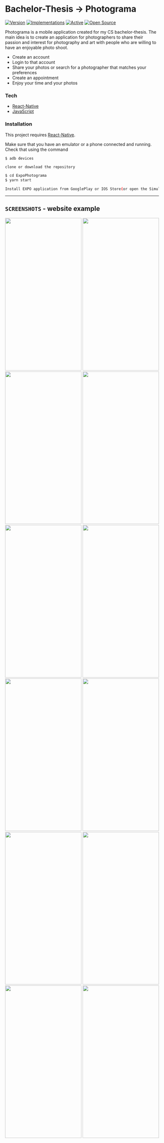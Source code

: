 # Bachelor-Thesis  ->  Photograma

[![Version](https://badge.fury.io/gh/tterb%2FHyde.svg)](https://badge.fury.io/gh/tterb%2FHyde) [![Implementations](https://img.shields.io/badge/%F0%9F%92%A1-implementations-8C8E93.svg?style=flat)](https://github.com/kentcdodds/all-contributors/blob/master/other/IMPLEMENTATIONS.md) [![Active](http://img.shields.io/badge/Status-Active-green.svg)](https://tterb.github.io)  [![Open Source](https://badges.frapsoft.com/os/v1/open-source.svg?v=103)](https://opensource.org/) 

Photograma is a mobile application created for my CS bachelor-thesis. The main idea is to create an application for photographers to share their passion and interest for photography and art with people who are willing to have an enjoyable photo shoot.

  - Create an account
  - Login to that account
  - Share your photos or search for a photographer that matches your preferences
  - Create an appointment
  - Enjoy your time and your photos
  
### Tech

* [React-Native](https://reactnative.dev/?source=post_page-----6e8a2396eea1----------------------) 
* [JavaScript](https://developer.mozilla.org/en-US/docs/Web/JavaScript)

### Installation

This project requires [React-Native](https://reactnative.dev/?source=post_page-----6e8a2396eea1----------------------).

Make sure that you have an emulator or a phone connected and running. Check that using the command
   ```sh
$ adb devices
```


 ```clone or download the repository```
```sh
$ cd ExpoPhotograma
$ yarn start
```
  ```sh
Install EXPO application from GooglePlay or IOS Store(or open the Simulator) and scan the QR code.
```

---


## `SCREENSHOTS` - website example
<p float="left">
  <img src="https://github.com/ungurnicoleta/ExpoPhotograma/blob/master/assets/Screenshots/signInScreen1.jpg" width="250" height="500"/>
  <img src="https://github.com/ungurnicoleta/ExpoPhotograma/blob/master/assets/Screenshots/signInScreen2.jpg" width="250" height="500" /> 
  <img src="https://github.com/ungurnicoleta/ExpoPhotograma/blob/master/assets/Screenshots/signUpScreen.jpg" width="250" height="500" />
  <img src="https://github.com/ungurnicoleta/ExpoPhotograma/blob/master/assets/Screenshots/Dashbord.png" width="250" height="500" />
  <img src="https://github.com/ungurnicoleta/ExpoPhotograma/blob/master/assets/Screenshots/Simulator%20Screen%20Shot%20-%20iPhone%2011%20Pro%20Max%20-%202020-06-10%20at%2015.08.25.png" width="250" height="500" />
  <img src="https://github.com/ungurnicoleta/ExpoPhotograma/blob/master/assets/Screenshots/Saved.png" width="250" height="500" />
  <img src="https://github.com/ungurnicoleta/ExpoPhotograma/blob/master/assets/Screenshots/imgClassif2.png" width="250" height="500" />
  <img src="https://github.com/ungurnicoleta/ExpoPhotograma/blob/master/assets/Screenshots/imgClassif.png" width="250" height="500" />
  <img src="https://github.com/ungurnicoleta/ExpoPhotograma/blob/master/assets/Screenshots/imgClassif3.png" width="250" height="500" />
  <img src="https://github.com/ungurnicoleta/ExpoPhotograma/blob/master/assets/Screenshots/mapScreenForCluj.png" width="250" height="500" />
  <img src="https://github.com/ungurnicoleta/ExpoPhotograma/blob/master/assets/Screenshots/LikePhoto.png" width="250" height="500" />
  <img src="https://github.com/ungurnicoleta/ExpoPhotograma/blob/master/assets/Screenshots/NopePhoto.png" width="250" height="500" />
</p>


